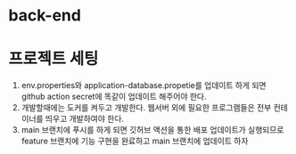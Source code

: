 # back-end
# 프로젝트 세팅 
1. env.properties와 application-database.propetie를 업데이트 하게 되면 github action secret에 똑같이 업데이트 해주어야 한다.
2. 개발할때에는 도커를 켜두고 개발한다. 웹서버 외에 필요한 프로그램들은 전부 컨테이너를 띄우고 개발하여야 한다.
3. main 브랜치에 푸시를 하게 되면 깃허브 액션을 통한 배포 업데이트가 실행되므로 feature 브랜치에 기능 구현을 완료하고 main 브랜치에 업데이트 하자
